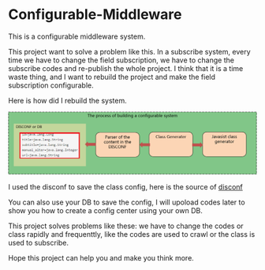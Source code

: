 # Configurable-Middleware
This is a configurable middleware system.

This project want to solve a problem like this.
In a subscribe system, every time we have to change the field subscription, 
we have to change the subscribe codes and re-publish the whole project.
I think that it is a time waste thing, and I want to rebuild the project and make the field subscription configurable.

Here is how did I rebuild the system.

![Configurable middleware system](https://raw.githubusercontent.com/yinhaomin/Configurable-Middleware/master/images/process-of-building-configurable-system.png "Configurable middleware system")

I used the disconf to save the class config, here is the source of [disconf](https://github.com/knightliao/disconf)

You can also use your DB to save the config, I will upoload codes later to show you how to create a config center using your own DB.

This project solves problems like these: we have to change the codes or class rapidly and frequenttly, like the codes are used to crawl or the class is used to subscribe.

Hope this project can help you and make you think more.
